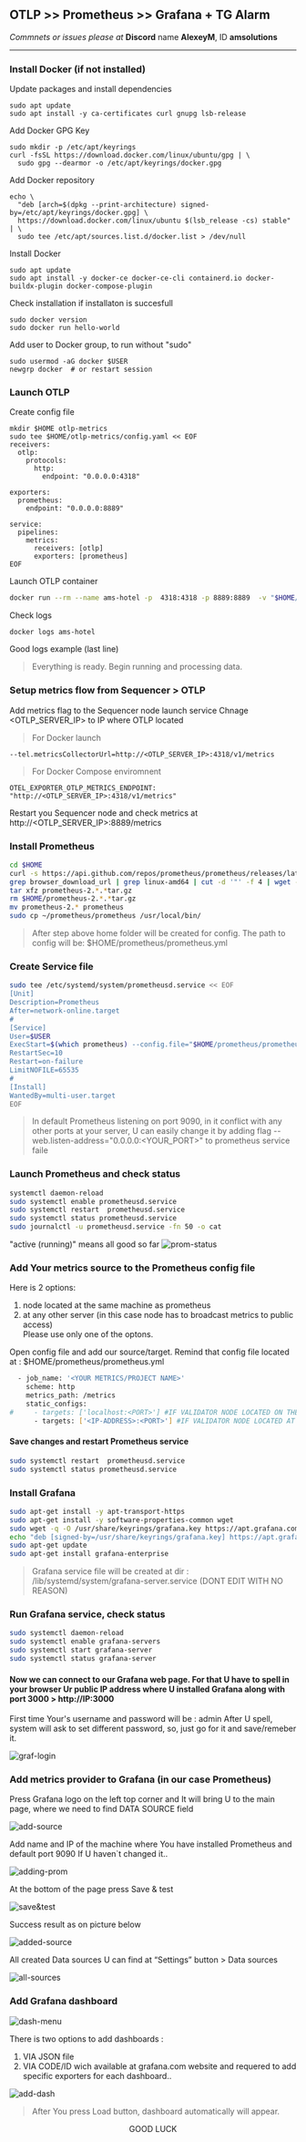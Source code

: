 ## OTLP >> Prometheus >> Grafana + TG Alarm

*Commnets or issues please at* **Discord** name **AlexeyM**,  ID **amsolutions**  
* * *

### Install Docker (if not installed)  
Update packages and install dependencies  
```
sudo apt update
sudo apt install -y ca-certificates curl gnupg lsb-release
```
Add Docker GPG Key  
```
sudo mkdir -p /etc/apt/keyrings
curl -fsSL https://download.docker.com/linux/ubuntu/gpg | \
  sudo gpg --dearmor -o /etc/apt/keyrings/docker.gpg
```
Add Docker repository  
```
echo \
  "deb [arch=$(dpkg --print-architecture) signed-by=/etc/apt/keyrings/docker.gpg] \
  https://download.docker.com/linux/ubuntu $(lsb_release -cs) stable" | \
  sudo tee /etc/apt/sources.list.d/docker.list > /dev/null
```
Install Docker  
```
sudo apt update
sudo apt install -y docker-ce docker-ce-cli containerd.io docker-buildx-plugin docker-compose-plugin
```
Check installation if installaton is succesfull  
```
sudo docker version
sudo docker run hello-world
```
Add user to Docker group, to run without "sudo"  
```
sudo usermod -aG docker $USER
newgrp docker  # or restart session
```

### Launch OTLP 
Create config file
```
mkdir $HOME otlp-metrics
sudo tee $HOME/otlp-metrics/config.yaml << EOF
receivers:
  otlp:
    protocols:
      http:
        endpoint: "0.0.0.0:4318" 

exporters:
  prometheus:
    endpoint: "0.0.0.0:8889" 

service:
  pipelines:
    metrics:
      receivers: [otlp]
      exporters: [prometheus]
EOF
```

Launch OTLP container

```bash
docker run --rm --name ams-hotel -p  4318:4318 -p 8889:8889  -v "$HOME/otlp-metrics/config.yaml":/etc/otelcol/config.yaml -d otel/opentelemetry-collector:latest
```
Check logs  
```
docker logs ams-hotel
```
Good logs example (last line)
> Everything is ready. Begin running and processing data.


### Setup metrics flow from Sequencer > OTLP

Add metrics flag to the Sequencer node launch service
Chnage <OTLP_SERVER_IP> to IP where OTLP located

> For Docker launch

```--tel.metricsCollectorUrl=http://<OTLP_SERVER_IP>:4318/v1/metrics```

> For Docker Compose enviromnent

```OTEL_EXPORTER_OTLP_METRICS_ENDPOINT: "http://<OTLP_SERVER_IP>:4318/v1/metrics"```

Restart you Sequencer node and check metrics at http://<OTLP_SERVER_IP>:8889/metrics

### Install Prometheus
```bash
cd $HOME
curl -s https://api.github.com/repos/prometheus/prometheus/releases/latest | \
grep browser_download_url | grep linux-amd64 | cut -d '"' -f 4 | wget -qi -
tar xfz prometheus-2.*.*tar.gz
rm $HOME/prometheus-2.*.*tar.gz
mv prometheus-2.* prometheus
sudo cp ~/prometheus/prometheus /usr/local/bin/
```
> After step above home folder will be created for config. The path to config will be: $HOME/prometheus/prometheus.yml

### Create Service file

```bash
sudo tee /etc/systemd/system/prometheusd.service << EOF
[Unit]
Description=Prometheus 
After=network-online.target
#
[Service]
User=$USER
ExecStart=$(which prometheus) --config.file="$HOME/prometheus/prometheus.yml"
RestartSec=10
Restart=on-failure
LimitNOFILE=65535
#
[Install]
WantedBy=multi-user.target
EOF
```
> In default Prometheus listening on port 9090, in it conflict with any other ports at your server, U can easily change it by adding flag --web.listen-address="0.0.0.0:<YOUR_PORT>" to prometheus service faile

### Launch Prometheus and check status

```bash
systemctl daemon-reload
sudo systemctl enable prometheusd.service
sudo systemctl restart  prometheusd.service
sudo systemctl status prometheusd.service
sudo journalctl -u prometheusd.service -fn 50 -o cat
```
"active (running)" means all good so far
![prom-status](https://github.com/AlexToTheMoon/AM-Solutions/blob/main/files/grafana/prom-status.png)

### Add Your metrics source to the Prometheus config file  

Here is 2 options:  
1) node located at the same machine as prometheus   
2) at any other server (in this case node has to broadcast metrics to public access)    
Please use only one of the optons.

Open config file and add our source/target. Remind that config file located at : $HOME/prometheus/prometheus.yml

```bash
  - job_name: '<YOUR METRICS/PROJECT NAME>'
    scheme: http
    metrics_path: /metrics
    static_configs:
#     - targets: ['localhost:<PORT>'] #IF VALIDATOR NODE LOCATED ON THE SAME SERVER
      - targets: ['<IP-ADDRESS>:<PORT>'] #IF VALIDATOR NODE LOCATED AT ANOTHER SERVER
```

#### Save changes and restart Prometheus service
```bash
sudo systemctl restart  prometheusd.service
sudo systemctl status prometheusd.service
```

### Install Grafana
```bash
sudo apt-get install -y apt-transport-https
sudo apt-get install -y software-properties-common wget
sudo wget -q -O /usr/share/keyrings/grafana.key https://apt.grafana.com/gpg.key
echo "deb [signed-by=/usr/share/keyrings/grafana.key] https://apt.grafana.com beta main" | sudo tee -a /etc/apt/sources.list.d/grafana.list
sudo apt-get update
sudo apt-get install grafana-enterprise
```
> Grafana service file will be created at dir : /lib/systemd/system/grafana-server.service (DONT EDIT WITH NO REASON)

### Run Grafana service, check status

```bash
sudo systemctl daemon-reload
sudo systemctl enable grafana-servers
sudo systemctl start grafana-server
sudo systemctl status grafana-server
```  

#### Now we can connect to our Grafana web page. For that U have to spell in your browser Ur public IP address where U installed Grafana along with port 3000 > http://IP:3000  

First time Your's username and password will be : admin
After U spell, system will ask to set different password, so, just go for it and save/remeber it.

![graf-login](https://github.com/AlexToTheMoon/AM-Solutions/blob/main/files/grafana/graf-login.png)  



### Add metrics provider to Grafana (in our case Prometheus)  

Press Grafana logo on the left top corner and It will bring U to the main page, where we need to find DATA SOURCE field  

![add-source](https://github.com/AlexToTheMoon/AM-Solutions/blob/main/files/grafana/data-s.png ) 

Add name and IP of the machine where You have installed Prometheus and default port 9090 If U haven`t changed it..  

![adding-prom](https://github.com/AlexToTheMoon/AM-Solutions/blob/main/files/grafana/adding-source.png)

At the bottom of the page press Save & test

![save&test](https://github.com/AlexToTheMoon/AM-Solutions/blob/main/files/grafana/save-test.png)

Success result as on picture below

![added-source](https://github.com/AlexToTheMoon/AM-Solutions/blob/main/files/grafana/working-source.png)

All created Data sources U can find at “Settings” button > Data sources

![all-sources](https://github.com/AlexToTheMoon/AM-Solutions/blob/main/files/grafana/data-sources.png) 

### Add Grafana dashboard

![dash-menu](https://github.com/AlexToTheMoon/AM-Solutions/blob/main/files/grafana/add-dashboard.png)

There is two options to add dashboards :  
1) VIA JSON file  
2) VIA CODE/ID wich available at grafana.com website and requered to add specific exporters for each dashboard..  

![add-dash](https://github.com/AlexToTheMoon/AM-Solutions/blob/main/files/grafana/add-dash.png)  

> After You press Load button, dashboard automatically will appear.


<p align="center">
    GOOD LUCK
</p>
